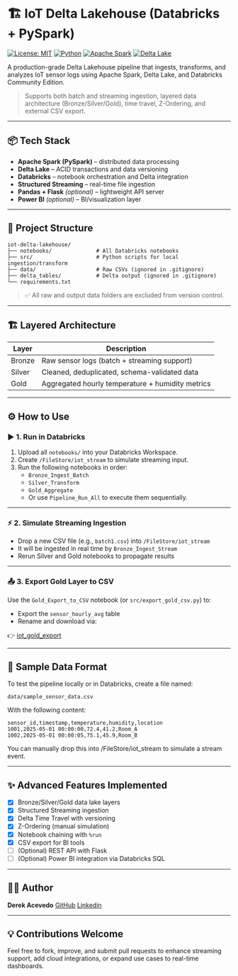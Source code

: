 # 🏗️ IoT Delta Lakehouse (Databricks + PySpark)

[![License: MIT](https://img.shields.io/badge/License-MIT-yellow.svg)](https://opensource.org/licenses/MIT)
[![Python](https://img.shields.io/badge/Python-3.8%2B-blue.svg)](https://www.python.org/)
[![Apache Spark](https://img.shields.io/badge/Spark-3.3.2-orange.svg)](https://spark.apache.org/)
[![Delta Lake](https://img.shields.io/badge/Delta%20Lake-2.3.0-brightgreen)](https://delta.io/)

A production-grade Delta Lakehouse pipeline that ingests, transforms, and analyzes IoT sensor logs using Apache Spark, Delta Lake, and Databricks Community Edition.

> Supports both batch and streaming ingestion, layered data architecture (Bronze/Silver/Gold), time travel, Z-Ordering, and external CSV export.

---

## 📦 Tech Stack

- **Apache Spark (PySpark)** – distributed data processing
- **Delta Lake** – ACID transactions and data versioning
- **Databricks** – notebook orchestration and Delta integration
- **Structured Streaming** – real-time file ingestion
- **Pandas + Flask** *(optional)* – lightweight API server
- **Power BI** *(optional)* – BI/visualization layer

---

## 📁 Project Structure

```
iot-delta-lakehouse/
├── notebooks/              # All Databricks notebooks
├── src/                    # Python scripts for local ingestion/transform
├── data/                   # Raw CSVs (ignored in .gitignore)
├── delta_tables/           # Delta output (ignored in .gitignore)
└── requirements.txt
```

> ✅ All raw and output data folders are excluded from version control.

---

## 🏗️ Layered Architecture

| Layer  | Description                                      |
|--------|--------------------------------------------------|
| Bronze | Raw sensor logs (batch + streaming support)      |
| Silver | Cleaned, deduplicated, schema-validated data     |
| Gold   | Aggregated hourly temperature + humidity metrics |

---

## ⚙️ How to Use

### ▶️ 1. Run in Databricks

1. Upload all `notebooks/` into your Databricks Workspace.
2. Create `/FileStore/iot_stream` to simulate streaming input.
3. Run the following notebooks in order:
   - `Bronze_Ingest_Batch`
   - `Silver_Transform`
   - `Gold_Aggregate`
   - Or use `Pipeline_Run_All` to execute them sequentially.

---

### ⚡ 2. Simulate Streaming Ingestion

- Drop a new CSV file (e.g., `batch1.csv`) into `/FileStore/iot_stream`
- It will be ingested in real time by `Bronze_Ingest_Stream`
- Rerun Silver and Gold notebooks to propagate results

---

### 📤 3. Export Gold Layer to CSV

Use the `Gold_Export_to_CSV` notebook (or `src/export_gold_csv.py`) to:
- Export the `sensor_hourly_avg` table
- Rename and download via:

👉 [iot_gold_export](https://community.cloud.databricks.com/files/gold_export/iot_gold_export.csv)

---

## 🧪 Sample Data Format

To test the pipeline locally or in Databricks, create a file named:

```text
data/sample_sensor_data.csv
```
With the following content:
```csv
sensor_id,timestamp,temperature,humidity,location
1001,2025-05-01 00:00:00,72.4,41.2,Room_A
1002,2025-05-01 00:00:05,75.1,45.9,Room_B
```
You can manually drop this into /FileStore/iot_stream to simulate a stream event.

---

## ✨ Advanced Features Implemented

- [x] Bronze/Silver/Gold data lake layers
- [x] Structured Streaming ingestion
- [x] Delta Time Travel with versioning
- [x] Z-Ordering (manual simulation)
- [x] Notebook chaining with `%run`
- [x] CSV export for BI tools
- [ ] (Optional) REST API with Flask
- [ ] (Optional) Power BI integration via Databricks SQL

---

## 👨‍💻 Author

**Derek Acevedo**
[GitHub](https://www.github.com/poloman2308)
[Linkedin](https://www.linkedin.com/in/derekacevedo86)

---

## 💡 Contributions Welcome

Feel free to fork, improve, and submit pull requests to enhance streaming support, add cloud integrations, or expand use cases to real-time dashboards.
